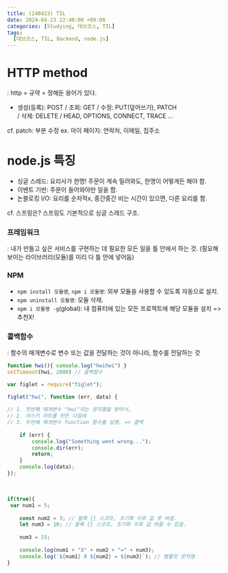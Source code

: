 ```yaml
---
title: (240423) TIL
date: 2024-04-23 22:40:00 +09:00
categories: [Studying, 데브코스, TIL]
tags: 
  [데브코스, TIL, Backend, node.js]
---
```


HTTP method
===
: http = 규약 = 정해둔 용어가 있다.<div>
- 생성(등록): POST / 조회: GET / 수정: PUT(덮어쓰기), PATCH
    <div> / 삭제: DELETE / HEAD, OPTIONS, CONNECT, TRACE …<div>
cf. patch: 부분 수정 ex. 마이 페이지: 연락처, 이메일, 집주소

<div>
<div>

node.js 특징
===
- 싱글 스레드: 요리사가 한명! 주문이 계속 밀려와도, 한명이 어떻게든 해야 함. 
- 이벤트 기반: 주문이 들어와야만 일을 함.
- 논블로킹 I/O: 요리를 순차적x, 중간중간 비는 시간이 있으면, 다른 요리를 함.

cf. 스프링은? 스프링도 기본적으로 싱글 스레드 구조. 

### 프레임워크
: 내가 만들고 싶은 서비스를 구현하는 데 필요한 모든 일을 틀 안에서 하는 것.
    (필요해보이는 라이브러리(모듈)를 미리 다 틀 안에 넣어둠)
<div>

### NPM
- `npm install 모듈명`, `npm i 모듈명`:  외부 모듈을 사용할 수 있도록 자동으로 설치.
- `npm uninstall 모듈명`: 모듈 삭제.
- `npm i 모듈명 -g`(global): 내 컴퓨터에 있는 모든 프로젝트에 해당 모듈을 설치 => 추천X!

### 콜백함수 
: 함수의 매개변수로 변수 또는 값을 전달하는 것이 아니라, 함수를 전달하는 것

```jsx
function hwi(){ console.log("hwihwi") }
setTimeout(hwi, 2000) // 콜백함수
```
```jsx
var figlet = require("figlet");

figlet("hwi", function (err, data) {
	
// 1. 첫번째 매개변수 "hwi"라는 문자열을 받아서, 
// 2. 아스키 아트를 만든 다음에
// 3. 두번째 매개변수 function 함수를 실행. => 콜백
	
    if (err) {
        console.log("Something went wrong...");
        console.dir(err);
        return;
    }
    console.log(data);
});
```
​
```jsx
if(true){
 var num1 = 5;
	
	const num2 = 3; // 블록 {} 스코프, 초기화 이후 값 못 바꿈.
	let num3 = 10; // 블록 {} 스코프, 초기화 이후 값 바꿀 수 있음.
		
	num3 = 15;
		
	console.log(num1 + "X" + num2 + "=" + num3);
	console.log(`${num1} X ${num2} = ${num3}`); // 템플릿 문자열
}   
```
